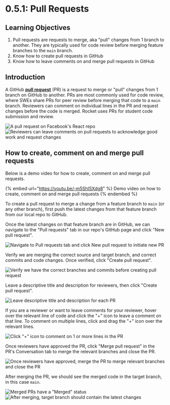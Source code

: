 # 0.5.1: Pull Requests

## Learning Objectives

1. Pull requests are requests to merge, aka "pull" changes from 1 branch to another. They are typically used for code review before merging feature branches to the `main` branch.
2. Know how to create pull requests in GitHub
3. Know how to leave comments on and merge pull requests in GitHub

## Introduction

A GitHub [**pull request**](https://docs.github.com/en/free-pro-team@latest/github/collaborating-with-issues-and-pull-requests/about-pull-requests) (PR) is a request to merge or "pull" changes from 1 branch on GitHub to another. PRs are most commonly used for code review, where SWEs share PRs for peer review before merging that code to a `main` branch. Reviewers can comment on individual lines in the PR and request changes before the code is merged. Rocket uses PRs for student code submission and review.

![A pull request on Facebook's React repo](<../../.gitbook/assets/0.5.1 - Pull Requests - 2 - Sample PR.png>) ![Reviewers can leave comments on pull requests to acknowledge good work and request changes](<../../.gitbook/assets/0.5.1 - Pull Requests - 2 - Sample PR Comments.png>)

## How to create, comment on and merge pull requests

Below is a demo video for how to create, comment on and merge pull requests.

{% embed url="https://youtu.be/-m5ShISXdg8" %}
Demo video on how to create, comment on and merge pull requests
{% endembed %}

To create a pull request to merge a change from a feature branch to `main` (or any other branch), first push the latest changes from that feature branch from our local repo to GitHub.&#x20;

Once the latest changes on that feature branch are in GitHub, we can navigate to the "Pull requests" tab in our repo's GitHub page and click "New pull request".

![Navigate to Pull requests tab and click New pull request to initiate new PR](<../../.gitbook/assets/0.5.1 - Pull Requests - 1 - New PR.png>)

Verify we are merging the correct source and target branch, and correct commits and code changes. Once verified, click "Create pull request".

![Verify we have the correct branches and commits before creating pull request](<../../.gitbook/assets/0.5.1 - Pull Requests - 1 - New PR 2.png>)

Leave a descriptive title and description for reviewers, then click "Create pull request".

![Leave descriptive title and description for each PR](<../../.gitbook/assets/0.5.1 - Pull Requests - 1 - New PR 3.png>)

If you are a reviewer or want to leave comments for your reviewer, hover over the relevant line of code and click the "+" icon to leave a comment on that line. To comment on multiple lines, click and drag the "+" icon over the relevant lines.

![Click "+" icon to comment on 1 or more lines in the PR](<../../.gitbook/assets/0.5.1 - Pull Requests - 1 - New PR 4.png>)

Once reviewers have approved the PR, click "Merge pull request" in the PR's Conversation tab to merge the relevant branches and close the PR.

![Once reviewers have approved, merge the PR to merge relevant branches and close the PR](<../../.gitbook/assets/0.5.1 - Pull Requests - 1 - New PR 5.png>)

After merging the PR, we should see the merged code in the target branch, in this case `main`.

![Merged PRs have a "Merged" status](<../../.gitbook/assets/0.5.1 - Pull Requests - 1 - New PR 6.png>) ![After merging, target branch should contain the latest changes](<../../.gitbook/assets/0.5.1 - Pull Requests - 1 - New PR 7.png>)
